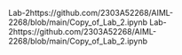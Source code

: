 Lab-2https://github.com/2303A52268/AIML-2268/blob/main/Copy_of_Lab_2.ipynb
Lab-2https://github.com/2303A52268/AIML-2268/blob/main/Copy_of_Lab_2.ipynb
